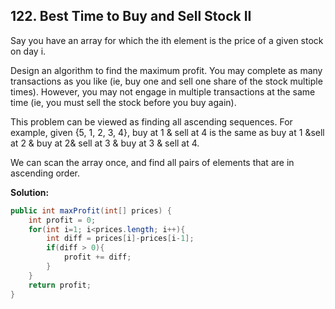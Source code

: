 ## 122. Best Time to Buy and Sell Stock II

Say you have an array for which the ith element is the price of a given stock on day i.

Design an algorithm to find the maximum profit. You may complete as many transactions as you like (ie, buy one and sell one share of the stock multiple times). However, you may not engage in multiple transactions at the same time (ie, you must sell the stock before you buy again).

This problem can be viewed as finding all ascending sequences. For example, given {5, 1, 2, 3, 4}, buy at 1 & sell at 4 is the same as buy at 1 &sell at 2 & buy at 2& sell at 3 & buy at 3 & sell at 4.

We can scan the array once, and find all pairs of elements that are in ascending order.

**Solution:**

```java
public int maxProfit(int[] prices) {
    int profit = 0;
    for(int i=1; i<prices.length; i++){
        int diff = prices[i]-prices[i-1];
        if(diff > 0){
            profit += diff;
        }
    }
    return profit;
}
```